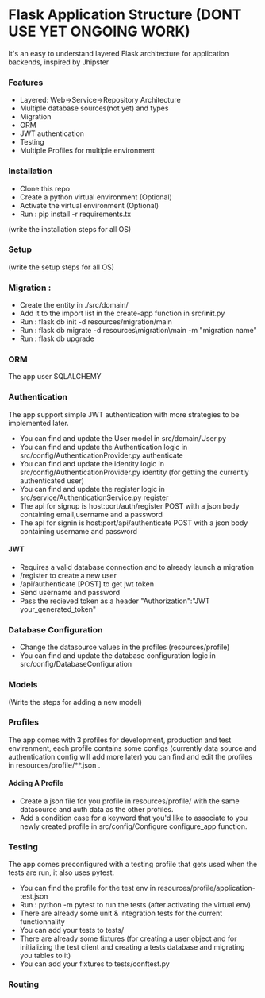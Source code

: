 # Flask Application Structure (DONT USE YET ONGOING WORK)

It's an easy to understand layered Flask architecture for application backends, inspired by Jhipster

### Features
  - Layered: Web->Service->Repository Architecture
  - Multiple database sources(not yet) and types
  - Migration
  - ORM
  - JWT authentication
  - Testing
  - Multiple Profiles for multiple environment

### Installation

- Clone this repo
- Create a python virtual environment (Optional)
- Activate the virtual environment (Optional)
- Run : pip install -r requirements.tx

(write the installation steps for all OS)
### Setup
(write the setup steps for all OS)

### Migration : 
- Create the entity in ./src/domain/
- Add it to the import list in the create-app function in src/__init__.py
- Run : flask db init -d resources/migration/main
- Run : flask db migrate -d resources\migration\main -m "migration name"
- Run : flask db upgrade

### ORM
The app user SQLALCHEMY

### Authentication
The app support simple JWT authentication with more strategies to be implemented later.
- You can find and update the User model in src/domain/User.py
- You can find and update the Authentication logic in src/config/AuthenticationProvider.py authenticate
- You can find and update the identity logic in src/config/AuthenticationProvider.py identity (for getting the currently authenticated user)
- You can find and update the register logic in src/service/AuthenticationService.py register
- The api for signup is host:port/auth/register POST with a json body containing email,username and a password
- The api for signin is host:port/api/authenticate POST with a json body containing username and password
#### JWT
- Requires a valid database connection and to already launch a migration
- /register to create a new user
- /api/authenticate [POST] to get jwt token
- Send username and password
- Pass the recieved token as a header "Authorization":"JWT your_generated_token"

### Database Configuration
- Change the datasource values in the profiles (resources/profile)
- You can find and update the database configuration logic in src/config/DatabaseConfiguration

### Models
(Write the steps for adding a new model)

### Profiles
The app comes with 3 profiles for development, production and test envirenment, each profile contains some configs (currently data source and authentication config will add more later) you can find and edit the profiles in resources/profile/**.json .
#### Adding A Profile
  - Create a json file for you profile in resources/profile/ with the same datasource and auth data as the other profiles.
  - Add a condition case for a keyword that you'd like to associate to you newly created profile in src/config/Configure configure_app function.

### Testing
The app comes preconfigured with a testing profile that gets used when the tests are run, it also uses pytest.
- You can find the profile for the test env in resources/profile/application-test.json 
- Run : python -m pytest to run the tests (after activating the virtual env) 
- There are already some unit & integration tests for the current functionnality
- You can add your tests to tests/
- There are already some fixtures (for creating a user object and for initializing the test client and creating a tests database and migrating you tables to it)
- You can add your fixtures to tests/conftest.py
### Routing


